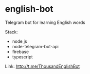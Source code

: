 # english-bot

Telegram bot for learning English words

Stack:
- node js
- node-telegram-bot-api
- firebase
- typescript

Link: http://t.me/ThousandEnglishBot